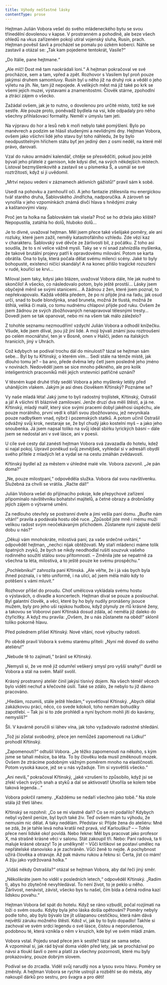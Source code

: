 ```yaml
---
title: Výhody nešťastné lásky
contentType: prose
---
```


<section>

Hejtman Julián Vobora vešel do svého mládeneckého bytu se svou třínedělní dovolenou v kapse. V prostranném a pohodlně, ale beze všech ohledů na vkus zařízeném pokoji utíral vojenský sluha, Rusín, prach. Hejtman pověsil šavli a procházel se pomalu po úzkém koberci. Náhle se zastavil a otázal se: „Tak kam pojedeme tentokrát, Vasile?“

„Do Itálie, pane hejtmane.“

„Ale mlč! Dost mě tam naokrádali loni.“ A hejtman pokračoval ve své procházce, sem a tam, vpřed a zpět. Rozhovor s Vasilem byl proň pouze jakýmsi druhem samomluvy. Rusín byl u něho již na druhý rok a věděl o jeho výletu na jih. Ne, tam již nepojede. A velikých měst má již také po krk se všemi jejich muzei, výstavami a znamenitostmi. Člověk stárne, zpohodlní a ztrácí zájem o všecko.

Zažádal ovšem, jak je to nutno, o dovolenou pro určité místo, totiž ke své sestře. Ale pouze proto, poněvadž bydlela na vsi, kde odpadaly pro něho všechny přihlašovací formality. Neměl v úmyslu tam jeti.

Na výpravu do hor a lesů neb k moři nebylo také pomýšlení. Bylo po manévrech a podzim se hlásil studenými a nevlídnými dny. Hejtman Vobora, ovšem jako všichni lidé jeho stavu byl toho náhledu, že by bylo neodpustitelným hříchem státu byť jen jediný den z osmi neděl, na které měl právo, darovati.

Vzal do rukou armádní kalendář, chtěje se přesvědčiti, pokud jsou ještě bývalí jeho přátelé z garnison, kde kdysi dlel, na svých něk­dejších místech. Listoval bezmyšlenkovitě a zastavil se u písmenka Š, a usmál se své roztržitosti, když si ji uvědomil.

„Mrtví nejsou vedeni v záznamech aktivních gážistů!“ pravil sám k sobě.

Usedl na pohovku a zamhouřil oči. A jeho fantazie ztělesnila mu energickou tvář starého druha, Šablovského Jindřicha, nadporučíka. A zároveň se vynořila v jeho vzpomínkách známá dívčí hlava s hnědými zraky a kaštanovými vlasy.

Proč jen ta holka na Šablovském tak visela? Proč se ho držela jako klíště? Nepopustila, zatáhla ho dolů, hluboko dolů…

Je to divné, uvažoval hejtman. Měl jsem přece také všelijaké poměry, ale ani rozluky, které jsem zažil, neměly katastrofálního vzhledu. Zde vězí kaz v charakteru. Šablovský své děvče ze žárlivosti bil, z počátku. Z toho asi soudila, že to s ní velice vážně myslí. Taky se v ní snad zahnízdila myšlenka, že takové brutální projevy patří k opravdovému milování. Potom se karta obrátila. Ona to byla, která počala dělat svému milenci scény. Jaké to byly bohopusté, existenci ničící skandály! A na konec přišlo tragické rozuzlení v rudé, kouřící se krvi…

Miloval jsem taky, kdysi jako blázen, uvažoval Vobora dále, hle jak nudně to skončilo! A všecko, co následovalo potom, bylo ještě prostší… Lásky jsem obyčejně měnil se svými stanicemi… A žádnou z žen, které jsem poznal, to nepřekvapovalo. Každá věděla předem, že po ni přijde jiná na řadu, jak osud určí, snad to bude blondýnka, snad bruneta, možná že tlustá, možná že štíhlá, veliká či malá, co tomu nudnému chlapovi přijde pod ruku. Ovšem že jsem žádnou ze svých zbožňovaných nenapravoval tělesnými tresty… Dovedl jsem se tak opanovat, nebo mi na všem tak málo záleželo?

Z tohohle seznamu nezmoudřím! vzdychl Julián Vobora a odhodil knížečku. Všude, kde jsem dlíval, jsou již jiní lidé. A moji bývalí známí jsou roztroušeni po celém mocnářství, ten je v Bosně, onen v Haliči, jeden na italských hranicích, jiný v Uhrách.

Což kdybych se podíval trochu dál do minulosti? tázal se hejtman sám sebe… Byl by tu Křtinský, o kterém vím… Sedí stále na témže místě, jak dlouho tomu je? – ba ano, přede dvěma lety četl jsem posledně jeho jméno v novinách. Nedověděl jsem se sice mnoho pěkného, ale pro kolik inteligentních pracovníků měli jejich vrstev­níci patřičné uznání?

V těsném kupé druhé třídy seděl Vobora a jeho myšlenky letěly před uhánějícím vlakem. Jakým je asi dnes člověkem Křtinský? Poznáme se?

Vy naše mladá léta! Jaký jsme to byli radostný trojlístek, Křtinský, Ostrašil a já! A všichni tři bláznivě zamilovaní. Jenže druzí dva měli štěstí, a já ne. Křtinský, mladý malíř, který sice svými pracemi dobyl jakéhosi úspěchu, ale pouze morálního, první vedl k oltáři svou zbožňovanou, jež nevynikala pouze nadbytkem vnad, nýbrž i pozemských statků. A potom učinil Ostrašil odvážný svůj krok, nestaraje se, že byl chudý jako kostelní myš – a jako jeho snoubenka. Já jsem napsal toliko na svůj ideál sbírku lyrických básní – dále jsem se nedostal ani v své lásce, ani v poesii.

U cíle své cesty dal zanésti hejtman Vobora svá zavazadla do hotelu, kdež si najal pokoj. Upravil poněkud svůj zevnějšek, vyhledal si v adresáři obydlí svého přítele z mladých let a vydal se na cestu zmáhán zvědavostí.

Křtinský bydlel až za městem v úhledné malé vile. Vobora zazvonil. „Je pán doma?“

„Ne, pouze milostpaní,“ odpověděla služka. Vobora dal svou navští­venku. Služebná za chvíli se vrátila. „Račte dál!“

Julián Vobora vešel do přijímacího pokoje, kde přepychové zařízení připomínalo návštěvníku bohatství majitelů, a četné obrazy a drobnůstky jejich zájem o výtvarné umění.

Za nedlouho otevřely se postranní dveře a jimi vešla paní domu. „Buďte nám vítán!“ pravila a podávala hostu obě ruce. „Způsobil jste mně i mému muži velikou radost svým neočekávaným příchodem. Zůstanete nyní zajisté delší dobu u nás?“

„Děkuji vám mnohokráte, milostivá paní, za vaše srdečné uvítání,“ odpověděl hejtman, „nechci nijak obtěžovati. My staří mládenci máme tolik špatných zvyků, že bych se nikdy neodhodlal rušiti souzvuk vašeho rodinného soužití stálou svou přítomností. – Změnila jste se nepatrně za všechna ta léta, milostivá, a to ještě pouze ke svému prospěchu.“

„Pochlebníku!“ zahrozila paní Křtinská. „Ale věřte, že i já vás bych byla ihned poznala, i v této uniformě, i na ulici, ač jsem měla málo kdy to potěšení s vámi mluvit.“

Rozhovor přišel do proudu. Choť umělcova vykládala svému hostu o výstavách, o divadle a koncertech. Hejtman díval se pouze a poslouchal. Byl galantní člověk, a věci, které by ho byly nudily pronášeny jsouce mužem, byly pro jeho uši rajskou hudbou, když plynuly ze rtů krásné ženy, a takovou se Voborovi paní Křtinská dosud zdála, ač neměla již daleko do čtyřicítky. A když mu pravila: „Ovšem, že u nás zůstanete na oběd!“ sklonil toliko pokorně hlavu.

Před polednem přišel Křtinský. Nové vítání, nové výbuchy radosti.

Po obědě pravil Vobora k svému starému příteli: „Nyní mě doveď do svého ateliéru!“

„Nebude tě to zajímati,“ bránil se Křtinský.

„Nemysli si, že ve mně již odumřel veškerý smysl pro vyšší snahy!“ durdil se Vobora a stál na svém. Malíř svolil.

Krásný prostranný ateliér činil jakýsi tísnivý dojem. Na všech téměř věcech bylo viděti nechuť a křečovité úsilí. Také se zdálo, že nebylo tu již dávno pracováno.

„Hledám, rozumíš, stále ještě hledám,“ vysvětloval Křtinský. „Abych dělal zakázkovou práci, něco, co svede kdokoli, toho nemám bohudíky zapotřebí. – Tak jsi si to zde prohlédl a nyní bychom mohli jíti do kavárny, nemyslíš?“

Šli. V kavárně poručili si láhev vína, jak toho vyžadovalo radostné shledání.

„Tož jsi zůstal svobodný, přece jen nemůžeš zapomenouti na Lidku!“ prohodil Křtinský.

„Zapomenouti?“ odtušil Vobora. „Je těžko zapomenouti na někoho, s kým jsme se tahali měsíce, ba léta. To by člověku leda musil změknouti mozek. Ovšem že ztrácíme podobným vážným poměrem mnoho na elastičnosti. Potom vysoká kauce, jež se u nás vyžaduje. Tím si vysvětlíš všecko.“

„Ani nevíš,“ pokračoval Křtinský, „jaké vzrušení to způsobilo, když jsi se zřekl všech svých snah a styků a dal se aktivovati! Utvořila se kolem tebe taková legenda…“

Vobora pokrčil rameny. „Každému se nedaří všechno jako tobě.“ Na stole stála již třetí láhev.

Křtinský se rozohnil: „Co se mi vlastně daří? Co se mi podařilo? Kdybych nebyl vyženil peníze, byl bych také živ. Teď ovšem mám tu výhodu, že nemusím nic dělat. A taky nedělám. Představ si: Přijde žena do ateliéru: Mně se zdá, že je tahle levá noha kratší než pravá, viď Karloušku? – – Tohle přece není lidské oko! povídá. Nebo řekne: Měl bys pracovat jako profesor X, má strašně krásné věci v salonu. Stát zakoupil tři. Nebo: Paní radová, ta ti maluje krásné obrazy! To je umělkyně! – Vůči kritikovi se postaví umělec na nepřátelské stanovisko a je zachráněn. Vůči ženě to nejde. A pochybnost užírá člověka a otravuje. Až pak mávnu rukou a řeknu si: Čerta, jíst co mám! A žiju jako vydržovaná holka.“

„Vídáš někdy Ostrašila?“ otázal se hejtman Vobora, aby dal řeči jiný směr.

„Několikráte jsem ho viděl v posledních letech,“ odpověděl Křtinský. „Radím ti, abys ho zbytečně nevyhledával. To není život, to je peklo u něho. Žárlivost, nenávist, závist, všecko bys tu našel, čím bída a četná rodina kazí lidskou povahu.“

Hejtman Vobora šel spát do hotelu. Když se ráno vzbudil, počal rozjímati na loži o svém osudu. Kdyby byla jeho láska došla opětování? Poměry nebyly podle toho, aby bylo bývalo lze jít ušlapanou cestičkou, která nám dává největší záruku možného štěstí. Kdož ví, jak by to bylo dopadlo! Takhle si zachoval ve svém srdci legendu o své lásce, čistou a neporušenou, podobnou té, která vznikla o něm v kruzích, kde byl ve svém mládí znám.

Vobora vstal. Pojedu snad přece jen k sestře? tázal se sama sebe. A vzpomínal si, jak rád býval doma viděn před lety, jak se procházíval po návsi a tloukl šavlí o zemi a platil za všechny pozornosti, které mu byly prokazovány, pouze dobrým slovem.

Podíval se do zrcadla. Viděl svůj narudlý nos a lysou svou hlavu. Poměry se změnily. A hejtman Vobora se rychle ustrojil a rozběhl se do města, aby nakoupil dárků pro sestru, pro švagra a pro děti!

</section>
